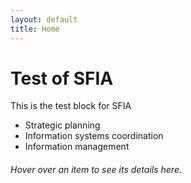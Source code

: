 ```yaml
---
layout: default
title: Home
---
```

# Test of SFIA

This is the test block for SFIA
<ul>
  <li id="skill-itsp" class="hoverable-skill">Strategic planning</li>
  <li id="skill-isco" class="hoverable-skill">Information systems coordination</li>
  <li id="skill-irmg" class="hoverable-skill">Information management</li>
</ul>

<div id="description" style="margin-top: 20px; font-style: italic;">Hover over an item to see its details here.</div>


<script src="https://cdn.jsdelivr.net/npm/axios/dist/axios.min.js"></script>
<script type="module">
  import { initializeHover } from './script/sfia_visualize.js';
  initializeHover('.hoverable-skill', '#description');
</script>